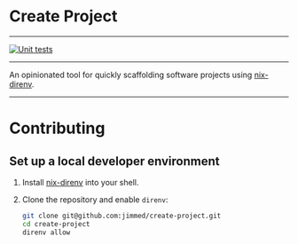 # Create Project

---

[![Unit tests](https://github.com/jimmed/create-project/actions/workflows/unit-tests.yml/badge.svg)](https://github.com/jimmed/create-project/actions/workflows/unit-tests.yml)

---

An opinionated tool for quickly scaffolding software projects using
[nix-direnv][nix-direnv].

---

# Contributing

## Set up a local developer environment

1. Install [nix-direnv][nix-direnv] into your shell.
2. Clone the repository and enable `direnv`:

   ```bash
   git clone git@github.com:jimmed/create-project.git
   cd create-project
   direnv allow
   ```

[nix-direnv]: https://github.com/nix-community/nix-direnv
